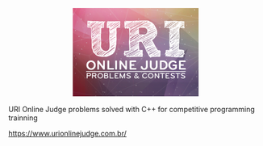 <p align="center">
<img src="https://github.com/vitor-mafra/URI/blob/master/extra/URI-logo.png" alt="alt text" width="250" height="175">
</p>

URI Online Judge problems solved with C++ for competitive programming trainning

https://www.urionlinejudge.com.br/
